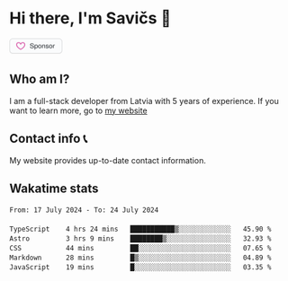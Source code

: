 # Hi there, I'm Savičs 👋

<a href="https://github.com/sponsors/Exerra" title="Sponsor Exerra"><img src="/assets/sponsor.svg?sanitize=true" width="94" height="28" aria-hidden="true"></a>
    
## Who am I?
I am a full-stack developer from Latvia with 5 years of experience. If you want to learn more, go to [my website](https://exerra.xyz)

## Contact info 📞
My website provides up-to-date contact information.

## Wakatime stats

<!--
<a href="https://status.exerra.xyz" id="freshstatus-badge-root"
  data-banner-style="compact">
  <img src="https://public-api.freshstatus.io/v1/public/badge.svg/?badge=0b9b52df-6e1d-4d16-b836-5595b35bcef8" />
    </a>
-->

<!--START_SECTION:waka-->

```txt
From: 17 July 2024 - To: 24 July 2024

TypeScript    4 hrs 24 mins   ███████████▒░░░░░░░░░░░░░   45.90 %
Astro         3 hrs 9 mins    ████████▒░░░░░░░░░░░░░░░░   32.93 %
CSS           44 mins         ██░░░░░░░░░░░░░░░░░░░░░░░   07.65 %
Markdown      28 mins         █▒░░░░░░░░░░░░░░░░░░░░░░░   04.89 %
JavaScript    19 mins         █░░░░░░░░░░░░░░░░░░░░░░░░   03.35 %
```

<!--END_SECTION:waka-->
    
<!--
![Exerra's Github profile statistics](https://github.stats.exerra.xyz/api?username=Exerra&show_icons=true&theme=buefy&include_all_commits=true&count_private=true)
![Exerra's language statistics](https://github.stats.exerra.xyz/api/top-langs/?username=Exerra&layout=compact)
-->
